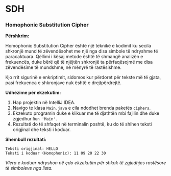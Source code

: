 # SDH
### Homophonic Substitution Cipher

**Përshkrim:**

Homophonic Substitution Cipher është një teknikë e kodimit ku secila shkronjë mund të zëvendësohet me një nga disa simbole të ndryshme të paracaktuara. Qëllimi i kësaj metode është të shmangë analizën e frekuencës, duke bërë që të njëjtën shkronjë ta përfaqësojmë me disa zëvendësime të mundshme, në mënyrë të rastësishme.

Kjo rrit sigurinë e enkriptimit, sidomos kur përdoret për tekste më të gjata, pasi frekuenca e shkronjave nuk është e drejtpërdrejtë.

**Udhëzime për ekzekutim:**

1. Hap projektin në IntelliJ IDEA.
2. Navigo te klasa `Main.java` e cila ndodhet brenda paketës `ciphers`.
3. Ekzekuto programin duke e klikuar me të djathtën mbi fajllin dhe duke zgjedhur `Run 'Main'`.
4. Rezultati do të shfaqet në terminalin poshtë, ku do të shihen teksti origjinal dhe teksti i koduar.

**Shembull rezultati:**

```
Teksti origjinal: HELLO
Teksti i koduar (Homophonic): 11 09 20 22 30
```

*Vlera e koduar ndryshon në çdo ekzekutim për shkak të zgjedhjes rastësore të simboleve nga lista.*
